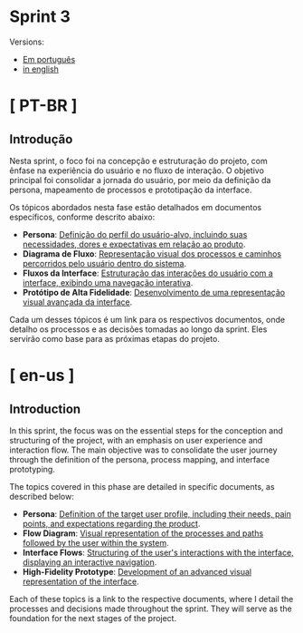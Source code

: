 # Sprint 3

Versions:
- [Em português](#-pt-br-)
- [in english](#-en-us-)

# [ PT-BR ]

## Introdução

Nesta sprint, o foco foi na concepção e estruturação do projeto, com ênfase na experiência do usuário e no fluxo de interação. O objetivo principal foi consolidar a jornada do usuário, por meio da definição da persona, mapeamento de processos e prototipação da interface.

Os tópicos abordados nesta fase estão detalhados em documentos específicos, conforme descrito abaixo:

- **Persona**: [Definição do perfil do usuário-alvo, incluindo suas necessidades, dores e expectativas em relação ao produto](./pt-br/persona.md).
- **Diagrama de Fluxo**: [Representação visual dos processos e caminhos percorridos pelo usuário dentro do sistema](./pt-br/diagrama_de_fluxo.md).
- **Fluxos da Interface**: [Estruturação das interações do usuário com a interface, exibindo uma navegação interativa](./pt-br/fluxos_da_interface.md).
- **Protótipo de Alta Fidelidade**: [Desenvolvimento de uma representação visual avançada da interface](./pt-br/prototipo_alta_fidelidade.md).

Cada um desses tópicos é um link para os respectivos documentos, onde detalho os processos e as decisões tomadas ao longo da sprint. Eles servirão como base para as próximas etapas do projeto.




# [ en-us ]

## Introduction

In this sprint, the focus was on the essential steps for the conception and structuring of the project, with an emphasis on user experience and interaction flow. The main objective was to consolidate the user journey through the definition of the persona, process mapping, and interface prototyping.

The topics covered in this phase are detailed in specific documents, as described below:

- **Persona**: [Definition of the target user profile, including their needs, pain points, and expectations regarding the product](./en-us/persona.md).
- **Flow Diagram**: [Visual representation of the processes and paths followed by the user within the system](./en-us/flow_diagram.md).
- **Interface Flows**: [Structuring of the user's interactions with the interface, displaying an interactive navigation](./en-us/interface_flows.md).
- **High-Fidelity Prototype**: [Development of an advanced visual representation of the interface](./en-us/high-fidelity-prototype.md).

Each of these topics is a link to the respective documents, where I detail the processes and decisions made throughout the sprint. They will serve as the foundation for the next stages of the project.

